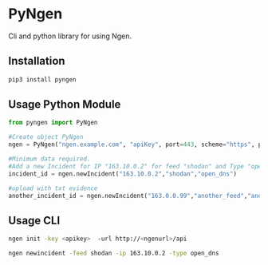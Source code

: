 PyNgen
======

Cli and python library for using Ngen.

Installation
------------

```bash
pip3 install pyngen
```

Usage Python Module
-------------------

```python
from pyngen import PyNgen

#Create object PyNgen
ngen = PyNgen("ngen.example.com", "apiKey", port=443, scheme="https", path="api")

#Minimum data required.
#Add a new Incident for IP "163.10.0.2" for feed "shodan" and Type "open_dns"
incident_id = ngen.newIncident("163.10.0.2","shodan","open_dns")

#upload with txt evidence
another_incident_id = ngen.newIncident("163.0.0.99","another_feed","another_incident_type", evidence="text_evidence", notes="Notes for this incident", impact="low", urgency="medium")

```


Usage CLI
---------

```bash
ngen init -key <apikey>  -url http://<ngenurl>/api
```

```bash
ngen newincident -feed shodan -ip 163.10.0.2 -type open_dns
```
